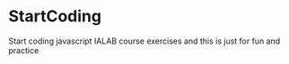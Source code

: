 # StartCoding

Start coding javascript IALAB course exercises and this is just for fun and practice
